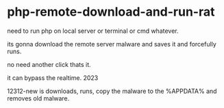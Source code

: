 # php-remote-download-and-run-rat

need to run php on local server or terminal or cmd whatever.

its gonna download the remote server malware and saves it and forcefully runs.

no need another click thats it.

it can bypass the realtime.
2023


12312-new is downloads, runs, copy the malware to the %APPDATA% and removes old malware.
